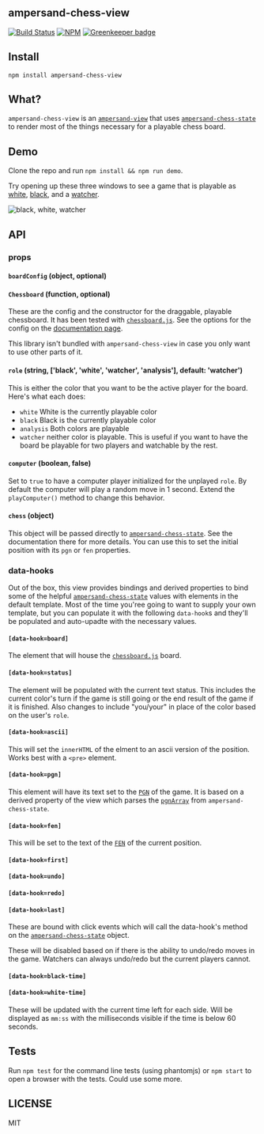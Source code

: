 ampersand-chess-view
-------------------------

[![Build Status](https://travis-ci.org/lukekarrys/ampersand-chess-view.png?branch=master)](https://travis-ci.org/lukekarrys/ampersand-chess-view)
[![NPM](https://nodei.co/npm/ampersand-chess-view.png)](https://nodei.co/npm/ampersand-chess-view/)
[![Greenkeeper badge](https://badges.greenkeeper.io/lukekarrys/ampersand-chess-view.svg)](https://greenkeeper.io/)


## Install
`npm install ampersand-chess-view`


## What?

`ampersand-chess-view` is an [`ampersand-view`](https://npmjs.org/ampersand-view) that uses [`ampersand-chess-state`](https://npmjs.org/ampersand-chess-state) to render most of the things necessary for a playable chess board.


## Demo

Clone the repo and run `npm install && npm run demo`.

Try opening up these three windows to see a game that is playable as [white](http://localhost:9966/#white), [black](http://localhost:9966/#black), and a [watcher](http://localhost:9966/).

![black, white, watcher](https://cldup.com/It2mBLh4yT.gif)


## API

### props

#### `boardConfig` (object, optional)
#### `Chessboard` (function, optional)

These are the config and the constructor for the draggable, playable chessboard. It has been tested with [`chessboard.js`](http://chessboardjs.com/). See the options for the config on the [documentation page](http://chessboardjs.com/docs).

This library isn't bundled with `ampersand-chess-view` in case you only want to use other parts of it.

#### `role` (string, ['black', 'white', 'watcher', 'analysis'], default: 'watcher')
This is either the color that you want to be the active player for the board. Here's what each does:

- `white` White is the currently playable color
- `black` Black is the currently playable color
- `analysis` Both colors are playable
- `watcher` neither color is playable. This is useful if you want to have the board be playable for two players and watchable by the rest.

#### `computer` (boolean, false)

Set to `true` to have a computer player initialized for the unplayed `role`. By default the computer will play a random move in 1 second. Extend the `playComputer()` method to change this behavior.

#### `chess` (object)

This object will be passed directly to [`ampersand-chess-state`](https://npmjs.org/ampersand-chess-state). See the documentation there for more details. You can use this to set the initial position with its `pgn` or `fen` properties.


### data-hooks

Out of the box, this view provides bindings and derived properties to bind some of the helpful [`ampersand-chess-state`](https://npmjs.org/ampersand-chess-state) values with elements in the default template. Most of the time you'ree going to want to supply your own template, but you can populate it with the following `data-hook`s and they'll be populated and auto-upadte with the necessary values.

#### `[data-hook=board]`
The element that will house the [`chessboard.js`](http://chessboardjs.com/) board.

#### `[data-hook=status]`
The element will be populated with the current text status. This includes the current color's turn if the game is still going or the end result of the game if it is finished. Also changes to include "you/your" in place of the color based on the user's `role`.

#### `[data-hook=ascii]`
This will set the `innerHTML` of the elment to an ascii version of the position. Works best with a `<pre>` element.

#### `[data-hook=pgn]`
This element will have its text set to the [`PGN`](http://en.wikipedia.org/wiki/Portable_Game_Notation) of the game. It is based on a derived property of the view which parses the [`pgnArray`](https://github.com/lukekarrys/ampersand-chess-state/blob/master/README.md#pgnarray-array) from `ampersand-chess-state`.

#### `[data-hook=fen]`
This will be set to the text of the [`FEN`](http://en.wikipedia.org/wiki/Forsyth%E2%80%93Edwards_Notation) of the current position.

#### `[data-hook=first]`
#### `[data-hook=undo]`
#### `[data-hook=redo]`
#### `[data-hook=last]`
These are bound with click events which will call the data-hook's method on the [`ampersand-chess-state`](https://github.com/lukekarrys/ampersand-chess-state/blob/master/README.md#undooptions) object.

These will be disabled based on if there is the ability to undo/redo moves in the game. Watchers can always undo/redo but the current players cannot.

#### `[data-hook=black-time]`
#### `[data-hook=white-time]`
These will be updated with the current time left for each side. Will be displayed as `mm:ss` with the milliseconds visible if the time is below 60 seconds.


## Tests
Run `npm test` for the command line tests (using phantomjs) or `npm start` to open a browser with the tests. Could use some more.


## LICENSE
MIT
